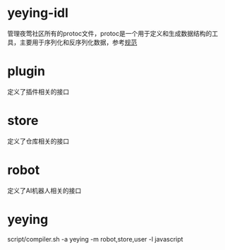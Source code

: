 # yeying-idl
管理夜莺社区所有的protoc文件，protoc是一个用于定义和生成数据结构的工具，主要用于序列化和反序列化数据，参考[规范](https://protobuf.dev/programming-guides/style/)

# plugin
定义了插件相关的接口

# store
定义了仓库相关的接口

# robot
定义了AI机器人相关的接口

# yeying
script/compiler.sh -a yeying -m robot,store,user -l javascript




